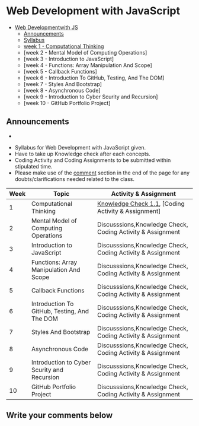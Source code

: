 # Web Development with JavaScript

- [Web Developmentwith JS](#wdjs)
  - [Announcements](#announcements)
  - [Syllabus](./syllabus/WDJS.pdf)
  - [week 1 - Computational Thinking](./syllabus/week_1.md)
  - [week 2 - Mental Model of Computing Operations]
  - [week 3 - Introduction to JavaScript]
  - [week 4 - Functions: Array Manipulation And Scope] 
  - [week 5 - Callback Functions]
  - [week 6 - Introduction To GitHub, Testing, And The DOM]
  - [week 7 - Styles And Bootstrap]
  - [week 8 - Asynchronous Code]
  - [week 9 - Introduction to Cyber Scurity and Recursion]
  - [week 10 - GitHub Portfolio Project]
 

## Announcements

<script>
  var countDownDate = new Date("Feb 20, 2023 09:30:00").getTime();
  var myfunc = setInterval(function() {
    var now = new Date().getTime();
    var timeleft = countDownDate - now;
        
    // Calculating the days, hours, minutes and seconds left
    var days = Math.floor(timeleft / (1000 * 60 * 60 * 24));
    var hours = Math.floor((timeleft % (1000 * 60 * 60 * 24)) / (1000 * 60 * 60));
    var minutes = Math.floor((timeleft % (1000 * 60 * 60)) / (1000 * 60));
    var seconds = Math.floor((timeleft % (1000 * 60)) / 1000);

    var lastDate = new Date("Feb 24, 2023 12:45:00");

    if(now<countDownDate){
      document.getElementById("time").innerHTML = 'The Training starts in ' + days + ' days ' + hours + ' hours ' + minutes + ' minutes ' + seconds + ' seconds <br /> <br />';
    } else if(now>=countDownDate && now<=lastDate){
      document.getElementById("time").innerHTML = 'The Training is LIVE! <br /> <br />';
    } else if(now>lastDate){
      document.getElementById("time").innerHTML = 'The Training is COMPLETED! <br /> <br />';
    }

  },1000);
</script>

<div>
  <ul>
    <li id='time'></li>
  </ul>
</div>

- Syllabus for Web Development with JavaScript given.
- Have to take up  Knowledge check after each concepts.
- Coding Activity and Coding Assignments to be submitted within stipulated time.
- Please make use of the [comment](#write-your-comments-below) section in the end of the page for any doubts/clarifications needed related to the class.

| Week | Topic                                        | Activity & Assignment                                      |
|------|----------------------------------------------|------------------------------------------------------------|
| 1    | Computational Thinking                       | [Knowledge Check 1.1](https://docs.google.com/forms/d/e/1FAIpQLScjGXd0o0BWaRu7wL4gX5FCZS7FHekQJpiU8fmHbzIIsO2u9g/viewform), [Coding Activity & Assignment] |
| 2    | Mental Model of Computing Operations         | Discusssions,Knowledge Check, Coding Activity & Assignment |
| 3    | Introduction to JavaScript                   | Discusssions,Knowledge Check, Coding Activity & Assignment |
| 4    | Functions: Array Manipulation And Scope      | Discusssions,Knowledge Check, Coding Activity & Assignment |
| 5    | Callback Functions                           | Discusssions,Knowledge Check, Coding Activity & Assignment |
| 6    | Introduction To GitHub, Testing, And The DOM | Discusssions,Knowledge Check, Coding Activity & Assignment |
| 7    | Styles And Bootstrap                         | Discusssions,Knowledge Check, Coding Activity & Assignment |
| 8    | Asynchronous Code                            | Discusssions,Knowledge Check, Coding Activity & Assignment |
| 9    | Introduction to Cyber Scurity and Recursion  | Discusssions,Knowledge Check, Coding Activity & Assignment |
| 10   | GitHub Portfolio Project                     | Discusssions,Knowledge Check, Coding Activity & Assignment |


<!-- ## Pattern of the Test

| Section           | Questions    | Time    |
| ----------------- | ------------ | ------- |
| Programming Logic | 10 Questions | 15 Mins |
| Hands-On Coding   | 1 Question   | 15 Mins |
| Hands-On Coding   | 1 Questions  | 30 Mins | -->

## Write your comments below

<script 
        async
        src="https://utteranc.es/client.js"
        repo="casrvs/casrvs.github.io"
        issue-term="title"
        theme="github-light"
        crossorigin="anonymous"
></script>